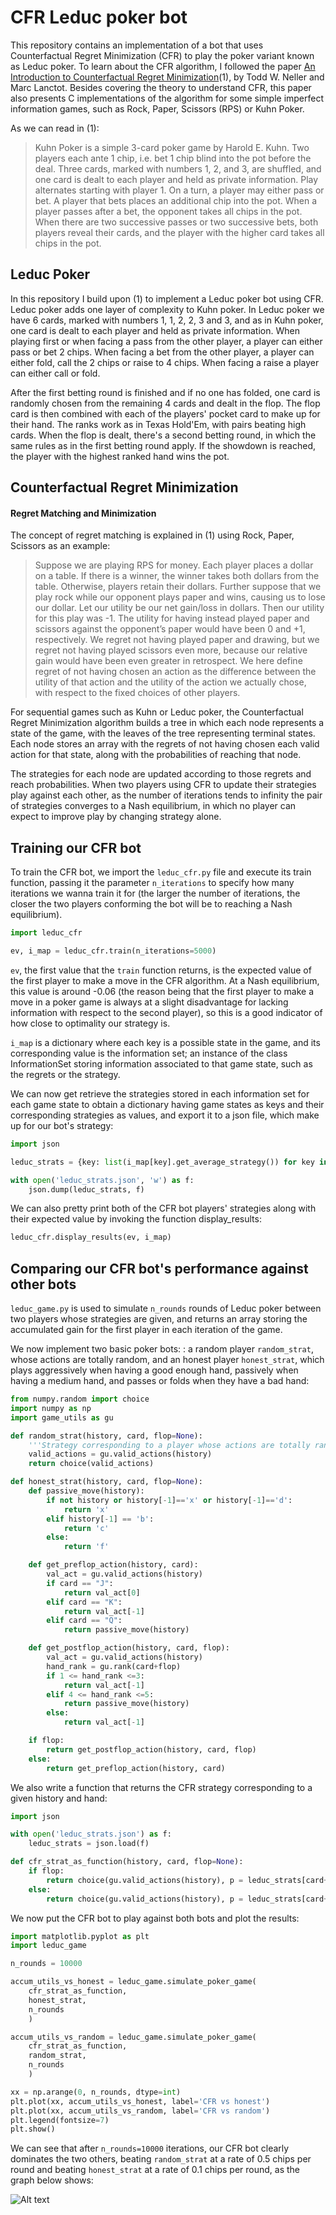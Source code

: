 # CFR Leduc poker bot
This repository contains an implementation of a bot that uses Counterfactual Regret Minimization (CFR) to play the poker variant known as Leduc poker. To learn about the CFR algorithm, I followed the paper [An Introduction to Counterfactual Regret Minimization](http://modelai.gettysburg.edu/2013/cfr/cfr.pdf)(1), by Todd W. Neller
and Marc Lanctot. Besides covering the theory to understand CFR, this paper also presents C implementations of the algorithm for some simple imperfect information games, such as Rock, 
Paper, Scissors (RPS) or Kuhn Poker.

As we can read in (1): 
> Kuhn Poker is a simple 3-card poker game by Harold E. Kuhn. Two players each ante 1 chip, i.e.
bet 1 chip blind into the pot before the deal. Three cards, marked with numbers 1, 2, and 3, are
shuffled, and one card is dealt to each player and held as private information. Play alternates starting
with player 1. On a turn, a player may either pass or bet. A player that bets places an additional chip
into the pot. When a player passes after a bet, the opponent takes all chips in the pot. When there
are two successive passes or two successive bets, both players reveal their cards, and the player with
the higher card takes all chips in the pot.

## Leduc Poker 
In this repository I build upon (1) to implement a Leduc poker bot using CFR. Leduc poker adds one layer of complexity to Kuhn poker. In Leduc poker we have 6 cards, marked with numbers 1, 1, 2, 2, 3 and 3, and as in Kuhn poker, one card is dealt to each player 
and held as private information. When playing first or when facing a pass from the other player, a player can either pass or bet 2 chips. When facing a bet from the other player, a player
can either fold, call the 2 chips or raise to 4 chips. When facing a raise a player can either call or fold.

After the first betting round is finished and if no one has folded, one card is randomly chosen from the remaining 4 cards and dealt in the flop. The flop card is then combined with 
each of the players' pocket card to make up for their hand. The ranks work as in Texas Hold'Em, with pairs beating high cards. When the flop is dealt, there's a second betting round, in which the same rules 
as in the first betting round apply. If the showdown is reached, the player with the highest ranked hand wins the pot.

## Counterfactual Regret Minimization

#### Regret Matching and Minimization

The concept of regret matching is explained in (1) using Rock, 
Paper, Scissors as an example:
>Suppose we are playing RPS for money. Each player places a dollar on a table. If there is a winner, the
winner takes both dollars from the table. Otherwise, players retain their dollars. Further suppose that
we play rock while our opponent plays paper and wins, causing us to lose our dollar. Let our utility be
our net gain/loss in dollars. Then our utility for this play was -1. The utility for having instead played
paper and scissors against the opponent’s paper would have been 0 and +1, respectively.
We regret not having played paper and drawing, but we regret not having played scissors even
more, because our relative gain would have been even greater in retrospect. We here define regret of
not having chosen an action as the difference between the utility of that action and the utility of the
action we actually chose, with respect to the fixed choices of other players.

For sequential games such as Kuhn or Leduc poker, the Counterfactual Regret Minimization algorithm builds 
a tree in which each node represents a state of the game, with the leaves of the tree representing terminal 
states. Each node stores an array with the regrets of not having chosen each valid action for that state,
along with the probabilities of reaching that node. 

The strategies for each node are updated according to those regrets and reach probabilities. When two players 
using CFR to update their strategies play against each other, as the number of iterations tends to infinity the 
pair of strategies converges to a Nash equilibrium, in which no player can expect to improve play by changing strategy 
alone.

## Training our CFR bot

To train the CFR bot, we import the `leduc_cfr.py` file and execute its train function, passing it the parameter `n_iterations` to specify how many iterations we wanna train it for (the larger the number of iterations, the closer the two players conforming the bot will be to reaching a Nash equilibrium).

```python
import leduc_cfr

ev, i_map = leduc_cfr.train(n_iterations=5000)
```

`ev`, the first value that the `train` function returns, is the expected value of the first player to make a move in the CFR algorithm. At a Nash equilibrium, this value is around -0.06 (the reason being that the
first player to make a move in a poker game is always at a slight disadvantage for lacking information with respect to the second player), so this is a good indicator of how close to optimality our strategy is.

`i_map` is a dictionary where each key is a possible state in the game, and its corresponding value is the information set; an instance of the class InformationSet storing information associated to that game state, such as the regrets or the strategy.

We can now get retrieve the strategies stored in each information set for each game state to obtain a dictionary having game states as keys and their corresponding strategies as values, and export it to a json
file, which make up for our bot's strategy:

```python
import json

leduc_strats = {key: list(i_map[key].get_average_strategy()) for key in i_map}

with open('leduc_strats.json', 'w') as f:
    json.dump(leduc_strats, f)
```

We can also pretty print both of the CFR bot players' strategies along with their expected value by invoking the function display_results:

```python
leduc_cfr.display_results(ev, i_map)
```

## Comparing our CFR bot's performance against other bots

`leduc_game.py` is used to simulate `n_rounds` rounds of Leduc poker between two players whose strategies are given, and returns an array storing the accumulated gain for the first player in each iteration of the game.

We now implement two basic poker bots: : a random player `random_strat`, whose actions are totally random, and an honest player `honest_strat`, which plays aggressively when having a good enough hand, 
passively when having a medium hand, and passes or folds when they have a bad hand:


```python
from numpy.random import choice
import numpy as np
import game_utils as gu

def random_strat(history, card, flop=None):
    '''Strategy corresponding to a player whose actions are totally random'''
    valid_actions = gu.valid_actions(history)
    return choice(valid_actions)

def honest_strat(history, card, flop=None):
    def passive_move(history):
        if not history or history[-1]=='x' or history[-1]=='d':
            return 'x'
        elif history[-1] == 'b':
            return 'c'
        else:
            return 'f'

    def get_preflop_action(history, card):
        val_act = gu.valid_actions(history)
        if card == "J":
            return val_act[0]
        elif card == "K":
            return val_act[-1]
        elif card == "Q":
            return passive_move(history)

    def get_postflop_action(history, card, flop):
        val_act = gu.valid_actions(history)
        hand_rank = gu.rank(card+flop)
        if 1 <= hand_rank <=3:
            return val_act[-1]
        elif 4 <= hand_rank <=5:
            return passive_move(history)
        else:
            return val_act[-1]

    if flop:
        return get_postflop_action(history, card, flop)
    else:
        return get_preflop_action(history, card)
```

We also write a function that returns the CFR strategy corresponding to a given history and hand:

```python
import json

with open('leduc_strats.json') as f:
    leduc_strats = json.load(f)

def cfr_strat_as_function(history, card, flop=None):
    if flop:
        return choice(gu.valid_actions(history), p = leduc_strats[card+flop+" "+history])
    else:
        return choice(gu.valid_actions(history), p = leduc_strats[card+" "+history])
```

We now put the CFR bot to play against both bots and plot the results:

```python
import matplotlib.pyplot as plt
import leduc_game

n_rounds = 10000

accum_utils_vs_honest = leduc_game.simulate_poker_game(
    cfr_strat_as_function, 
    honest_strat,
    n_rounds
    )

accum_utils_vs_random = leduc_game.simulate_poker_game(
    cfr_strat_as_function, 
    random_strat,
    n_rounds
    )

xx = np.arange(0, n_rounds, dtype=int)
plt.plot(xx, accum_utils_vs_honest, label='CFR vs honest')
plt.plot(xx, accum_utils_vs_random, label='CFR vs random')
plt.legend(fontsize=7)
plt.show()
```

We can see that after `n_rounds=10000` iterations, our CFR bot clearly dominates the two others, beating `random_strat` at a rate of 0.5 chips per round and beating `honest_strat` at a rate of 0.1 chips per round, as the graph below shows:


![Alt text](https://github.com/scfenton6/leduc-cfr-poker-bot/blob/main/earnings_graph.png?raw=true "Optional Title")



